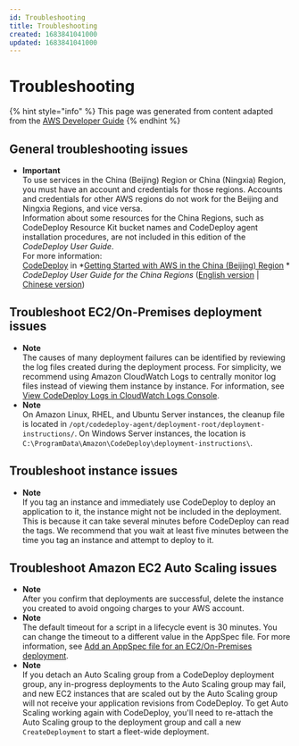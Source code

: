 ```yaml
---
id: Troubleshooting
title: Troubleshooting
created: 1683841041000
updated: 1683841041000
---
```

# Troubleshooting

{% hint style="info" %}
This page was generated from content adapted from the [AWS Developer Guide](https://github.com/awsdocs/aws-codedeploy-user-guide.git)
{% endhint %}

## General troubleshooting issues

- **Important**  
To use services in the China \(Beijing\) Region or China \(Ningxia\) Region, you must have an account and credentials for those regions\. Accounts and credentials for other AWS regions do not work for the Beijing and Ningxia Regions, and vice versa\.  
Information about some resources for the China Regions, such as CodeDeploy Resource Kit bucket names and CodeDeploy agent installation procedures, are not included in this edition of the *CodeDeploy User Guide*\.  
For more information:  
[CodeDeploy](http://docs.amazonaws.cn/en_us/aws/latest/userguide/codedeploy.html) in *[Getting Started with AWS in the China \(Beijing\) Region](http://docs.amazonaws.cn/en_us/aws/latest/userguide/introduction.html) *
*CodeDeploy User Guide for the China Regions* \([English version](http://docs.amazonaws.cn/en_us/codedeploy/latest/userguide/welcome.html) \| [Chinese version](http://docs.amazonaws.cn/codedeploy/latest/userguide/welcome.html)\)


## Troubleshoot EC2/On-Premises deployment issues

- **Note**  
The causes of many deployment failures can be identified by reviewing the log files created during the deployment process\. For simplicity, we recommend using Amazon CloudWatch Logs to centrally monitor log files instead of viewing them instance by instance\. For information, see [View CodeDeploy Logs in CloudWatch Logs Console](http://aws.amazon.com/blogs/devops/view-aws-codedeploy-logs-in-amazon-cloudwatch-console/)\.
- **Note**  
On Amazon Linux, RHEL, and Ubuntu Server instances, the cleanup file is located in `/opt/codedeploy-agent/deployment-root/deployment-instructions/`\. On Windows Server instances, the location is `C:\ProgramData\Amazon\CodeDeploy\deployment-instructions\`\.


## Troubleshoot instance issues

- **Note**  
If you tag an instance and immediately use CodeDeploy to deploy an application to it, the instance might not be included in the deployment\. This is because it can take several minutes before CodeDeploy can read the tags\. We recommend that you wait at least five minutes between the time you tag an instance and attempt to deploy to it\.


## Troubleshoot Amazon EC2 Auto Scaling issues

- **Note**  
After you confirm that deployments are successful, delete the instance you created to avoid ongoing charges to your AWS account\.
- **Note**  
The default timeout for a script in a lifecycle event is 30 minutes\. You can change the timeout to a different value in the AppSpec file\. For more information, see [Add an AppSpec file for an EC2/On\-Premises deployment](application-revisions-appspec-file.md#add-appspec-file-server)\.
- **Note**  
If you detach an Auto Scaling group from a CodeDeploy deployment group, any in\-progress deployments to the Auto Scaling group may fail, and new EC2 instances that are scaled out by the Auto Scaling group will not receive your application revisions from CodeDeploy\. To get Auto Scaling working again with CodeDeploy, you'll need to re\-attach the Auto Scaling group to the deployment group and call a new `CreateDeployment` to start a fleet\-wide deployment\.

